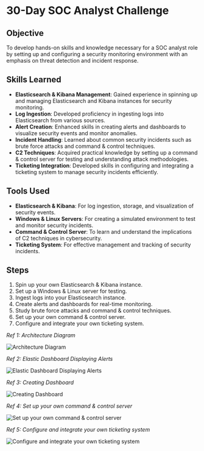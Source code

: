 # 30-Day SOC Analyst Challenge

## Objective
To develop hands-on skills and knowledge necessary for a SOC analyst role by setting up and configuring a security monitoring environment with an emphasis on threat detection and incident response.

## Skills Learned
- **Elasticsearch & Kibana Management**: Gained experience in spinning up and managing Elasticsearch and Kibana instances for security monitoring.
- **Log Ingestion**: Developed proficiency in ingesting logs into Elasticsearch from various sources.
- **Alert Creation**: Enhanced skills in creating alerts and dashboards to visualize security events and monitor anomalies.
- **Incident Handling**: Learned about common security incidents such as brute force attacks and command & control techniques.
- **C2 Techniques**: Acquired practical knowledge by setting up a command & control server for testing and understanding attack methodologies.
- **Ticketing Integration**: Developed skills in configuring and integrating a ticketing system to manage security incidents efficiently.

## Tools Used
- **Elasticsearch & Kibana**: For log ingestion, storage, and visualization of security events.
- **Windows & Linux Servers**: For creating a simulated environment to test and monitor security incidents.
- **Command & Control Server**: To learn and understand the implications of C2 techniques in cybersecurity.
- **Ticketing System**: For effective management and tracking of security incidents.

## Steps
1. Spin up your own Elasticsearch & Kibana instance.
2. Set up a Windows & Linux server for testing.
3. Ingest logs into your Elasticsearch instance.
4. Create alerts and dashboards for real-time monitoring.
5. Study brute force attacks and command & control techniques.
6. Set up your own command & control server.
7. Configure and integrate your own ticketing system.

*Ref 1: Architecture Diagram*

![Architecture Diagram](https://github.com/user-attachments/assets/38a33ebf-066b-477a-aa2c-92868ef5e086)

*Ref 2: Elastic Dashboard Displaying Alerts*

![Elastic Dashboard Displaying Alerts](https://github.com/user-attachments/assets/b55ae1fa-f586-4f7d-9855-ebfd8383c52b)

*Ref 3: Creating Dashboard*

![Creating Dashboard](https://github.com/user-attachments/assets/0c5cd83f-2167-42eb-ab3d-e0107a072576)

*Ref 4: Set up your own command & control server*

![Set up your own command & control server](https://github.com/user-attachments/assets/fdf1cc41-e1fb-48d0-a28e-21e40db3a1e0)

*Ref 5: Configure and integrate your own ticketing system*

![Configure and integrate your own ticketing system](https://github.com/user-attachments/assets/3377f4e5-b0e6-4fe1-a376-3ec24f9b1201)
